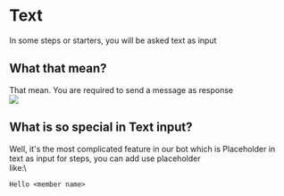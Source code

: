 # Text
In some steps or starters, you will be asked text as input

## What that mean?
That mean. You are required to send a message as response\
![](https://i.imgur.com/V5ueNWM.png)

## What is so special in Text input?
Well, it's the most complicated feature in our bot which is Placeholder
in text as input for steps, you can add use placeholder\
like:\
```
Hello <member name>
```